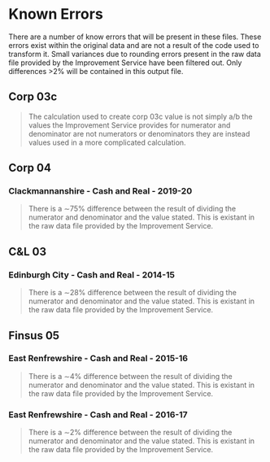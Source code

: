 # Known Errors
There are a number of know errors that will be present in these files. These errors exist within the original data and are not a result of the code used to transform it. Small variances due to rounding errors present in the raw data file provided by the Improvement Service have been filtered out. Only differences >2% will be contained in this output file.

## Corp 03c
> The calculation used to create corp 03c value is not simply a/b the values the Improvement Service provides for numerator and denominator are not numerators or denominators they are instead values used in a more complicated calculation.

## Corp 04
### Clackmannanshire - Cash and Real - 2019-20
> There is a ∼75% difference between the result of dividing the numerator and denominator and the value stated. This is existant in the raw data file provided by the Improvement Service.

## C&L 03
### Edinburgh City - Cash and Real - 2014-15
> There is a ∼28% difference between the result of dividing the numerator and denominator and the value stated. This is existant in the raw data file provided by the Improvement Service.

## Finsus 05
### East Renfrewshire - Cash and Real - 2015-16
> There is a ∼4% difference between the result of dividing the numerator and denominator and the value stated. This is existant in the raw data file provided by the Improvement Service.
### East Renfrewshire - Cash and Real - 2016-17
> There is a ∼2% difference between the result of dividing the numerator and denominator and the value stated. This is existant in the raw data file provided by the Improvement Service.